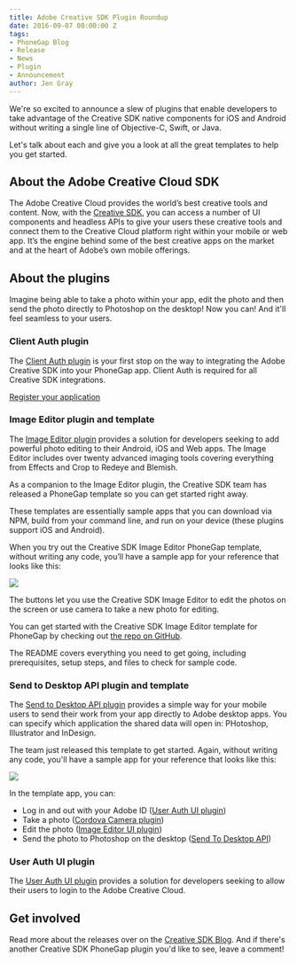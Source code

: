 ```yaml
---
title: Adobe Creative SDK Plugin Roundup
date: 2016-09-07 00:00:00 Z
tags:
- PhoneGap Blog
- Release
- News
- Plugin
- Announcement
author: Jen Gray
---
```


We're so excited to announce a slew of plugins that enable developers to take advantage of the Creative SDK native components for iOS and Android without writing a single line of Objective-C, Swift, or Java.

Let's talk about each and give you a look at all the great templates to help you get started.

## About the Adobe Creative Cloud SDK

The Adobe Creative Cloud provides the world’s best creative tools and content. Now, with the [Creative SDK](https://creativesdk.adobe.com/), you can access a number of UI components and headless APIs to give your users these creative tools and connect them to the Creative Cloud platform right within your mobile or web app. It’s the engine behind some of the best creative apps on the market and at the heart of Adobe’s own mobile offerings.

## About the plugins

Imagine being able to take a photo within your app, edit the photo and then send the photo directly to Photoshop on the desktop! Now you can! And it'll feel seamless to your users.

### Client Auth plugin

The [Client Auth plugin](https://github.com/CreativeSDK/phonegap-plugin-csdk-client-auth) is your first stop on the way to integrating the Adobe Creative SDK into your PhoneGap app. Client Auth is required for all Creative SDK integrations.

[Register your application](https://creativesdk.adobe.com/docs/ios/#/articles/gettingstarted/index.html#register_application)

### Image Editor plugin and template

The [Image Editor plugin](https://github.com/CreativeSDK/phonegap-plugin-csdk-image-editor) provides a solution for developers seeking to add powerful photo editing to their Android, iOS and Web apps. The Image Editor includes over twenty advanced imaging tools covering everything from Effects and Crop to Redeye and Blemish.

As a companion to the Image Editor plugin, the Creative SDK team has released a PhoneGap template so you can get started right away.

These templates are essentially sample apps that you can download via NPM, build from your command line, and run on your device (these plugins support iOS and Android).

When you try out the Creative SDK Image Editor PhoneGap template, without writing any code, you’ll have a sample app for your reference that looks like this:

![](/blog/uploads/2016-08/creative-sdk-phonegap-template-image-editor.png)

The buttons let you use the Creative SDK Image Editor to edit the photos on the screen or use camera to take a new photo for editing.

You can get started with the Creative SDK Image Editor template for PhoneGap by checking out [the repo on GitHub](https://github.com/CreativeSDK/phonegap-template-csdk-image-editor).

The README covers everything you need to get going, including prerequisites, setup steps, and files to check for sample code.

### Send to Desktop API plugin and template

The [Send to Desktop API plugin](https://github.com/CreativeSDK/phonegap-plugin-csdk-send-to-desktop) provides a simple way for your mobile users to send their work from your app directly to Adobe desktop apps. You can specify which application the shared data will open in: PHotoshop, Illustrator and InDesign.

The team just released this template to get started. Again, without writing any code, you'll have a sample app for your reference that looks like this:

![](/blog/uploads/2016-08/csdk-phonegap-send-to-desktop.png)

In the template app, you can:

- Log in and out with your Adobe ID ([User Auth UI plugin](https://github.com/CreativeSDK/phonegap-plugin-csdk-user-auth))
- Take a photo ([Cordova Camera plugin](https://github.com/apache/cordova-plugin-camera))
- Edit the photo ([Image Editor UI plugin](https://github.com/CreativeSDK/phonegap-plugin-csdk-image-editor))
- Send the photo to Photoshop on the desktop ([Send To Desktop API](https://github.com/CreativeSDK/phonegap-plugin-csdk-send-to-desktop))

### User Auth UI plugin

The [User Auth UI plugin](https://github.com/CreativeSDK/phonegap-plugin-csdk-user-auth) provides a solution for developers seeking to allow their users to login to the Adobe Creative Cloud.

## Get involved

Read more about the releases over on the [Creative SDK Blog](https://blog.creativesdk.com/2016/08/phonegap-plugins-for-the-creative-sdk/). And if there's another Creative SDK PhoneGap plugin you'd like to see, leave a comment!
